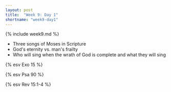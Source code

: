 ```yaml
---
layout: post
title:  "Week 9: Day 1"
shortname: "week9-day1"
---
```


{% include week9.md %}

* Three songs of Moses in Scripture
* God's eternity vs. man's frailty
* Who will sing when the wrath of God is complete and what they will sing

{% esv Exo 15 %}

{% esv Psa 90 %}

{% esv Rev 15:1-4 %}